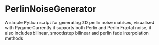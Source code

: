 # PerlinNoiseGenerator
A simple Python script for generating 2D perlin noise matrices, visualised with Pygame
Currently it supports both Perlin and Perlin Fractal noise, it also includes bilinear, smoothstep bilinear and perlin fade interpolation methods
